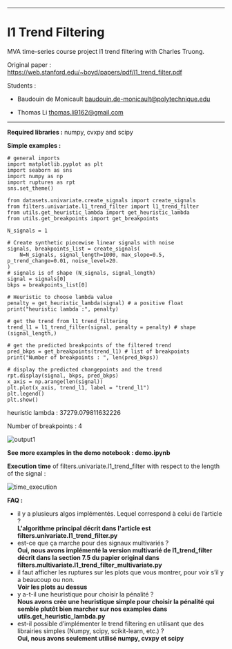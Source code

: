 ___

# l1 Trend Filtering

MVA time-series course project l1 trend filtering with Charles Truong.

Original paper : https://web.stanford.edu/~boyd/papers/pdf/l1_trend_filter.pdf

Students : 

- Baudouin de Monicault baudouin.de-monicault@polytechnique.edu

- Thomas Li thomas.li9162@gmail.com

___

**Required libraries :** numpy, cvxpy and scipy

**Simple examples :** 

```
# general imports
import matplotlib.pyplot as plt
import seaborn as sns
import numpy as np
import ruptures as rpt
sns.set_theme()

from datasets.univariate.create_signals import create_signals
from filters.univariate.l1_trend_filter import l1_trend_filter
from utils.get_heuristic_lambda import get_heuristic_lambda
from utils.get_breakpoints import get_breakpoints

N_signals = 1

# Create synthetic piecewise linear signals with noise
signals, breakpoints_list = create_signals(
    N=N_signals, signal_length=1000, max_slope=0.5, p_trend_change=0.01, noise_level=20.
)
# signals is of shape (N_signals, signal_length)
signal = signals[0]
bkps = breakpoints_list[0]

# Heuristic to choose lambda value
penalty = get_heuristic_lambda(signal) # a positive float
print("heuristic lambda :", penalty)

# get the trend from l1_trend_filtering
trend_l1 = l1_trend_filter(signal, penalty = penalty) # shape (signal_length,)

# get the predicted breakpoints of the filtered trend
pred_bkps = get_breakpoints(trend_l1) # list of breakpoints
print("Number of breakpoints : ", len(pred_bkps))

# display the predicted changepoints and the trend
rpt.display(signal, bkps, pred_bkps)
x_axis = np.arange(len(signal))
plt.plot(x_axis, trend_l1, label = "trend_l1")
plt.legend()
plt.show()
```
heuristic lambda : 37279.079811632226

Number of breakpoints :  4

![output1](https://github.com/bobmnc/l1_trend_filtering/assets/96530384/d67a45cd-7221-4146-ab61-9e0240fbf332)


**See more examples in the demo notebook : demo.ipynb**


**Execution time** of filters.univariate.l1_trend_filter with respect to the length of the signal :

![time_execution](https://github.com/bobmnc/l1_trend_filtering/assets/96530384/69fd24d1-1495-4db0-b5c5-947d1a6f311a)




**FAQ :**
- il y a plusieurs algos implémentés. Lequel correspond à celui de l’article ? \
    **L'algorithme principal décrit dans l'article est filters.univariate.l1_trend_filter.py**
- est-ce que ça marche pour des signaux multivariés ? \
    **Oui, nous avons implémenté la version multivarié de l1_trend_filter décrit dans la section 7.5 du papier original dans filters.multivariate.l1_trend_filter_multivariate.py**
- il faut afficher les ruptures sur les plots que vous montrer, pour voir s’il y a beaucoup ou non. \
    **Voir les plots au dessus**
- y a-t-il une heuristique pour choisir la pénalité ? \
    **Nous avons crée une heuristique simple pour choisir la pénalité qui semble plutôt bien marcher sur nos examples dans utils.get_heuristic_lambda.py**
- est-il possible d’implémenter le trend filtering en utilisant que des librairies simples (Numpy, scipy, scikit-learn, etc.) ? \
    **Oui, nous avons seulement utilisé numpy, cvxpy et scipy**
